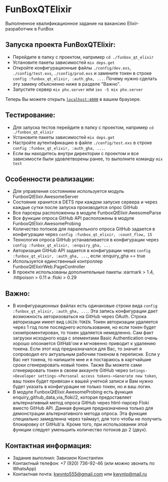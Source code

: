 # FunBoxQTElixir

Выполненное квалификационное задание на вакансию Elixir-разработчик в FunBox

## Запуска проекта FunBoxQTElixir:
  * Перейдите в папку с проектом, например `cd ./funbox_qt_elixir`
  * Установите пакеты зависимостей `mix deps.get`
  * Откройте конфигурационные файлы `./config/dev.exs`, `./config/test.exs`, `./config/prod.exs` и замените токен в строке `config :funbox_qt_elixir, :auth_gha, ...`. Почему нужно сделать эту замену объясненно ниже в разделе "Важно".
  * Запустите сервер `mix phx.server` или `iex -S mix phx.server`

Теперь Вы можете открыть [`localhost:4000`](http://localhost:4000) в вашем браузере.

## Тестирование:
  * Для запуска тестов перейдите в папку с проектом, например `cd ./funbox_qt_elixir`
  * Установите пакеты зависимостей `mix deps.get`
  * Настройте аутентификацию в файле `./config/test.exs` в строке `config :funbox_qt_elixir, :auth_gha, ...`.
  * Если вы находитесь внутри директории с проектом и все зависимости были удовлетворены ранее, то выполните команду `mix test`

## Особенности реализации:
  * Для управления состоянием используется модуль FunboxQtElixir.AwesomeServer
  * Состояние хранится в DETS при каждом запуске сервера и через каждые сутки после запуска производится опрос GitHub
  * Все парсеры расположенны в модуле FunboxQtElixir.AwesomeParse
  * Все функции опроса GitHub API расположены в модуле FunboxQtElixir.AwesomeProbing
  * Количество потоков для паралельного опроса GitHub задается в конфигурации через `config :funbox_qt_elixir, :count_flow, 15`
  * Технология опроса GitHub устанавливается в конфигурации через `config :funbox_qt_elixir, :enquiry_gha, ...`
  * Авторизация GitHub API задается в конфигурации через `config :funbox_qt_elixir, :auth_gha, ...`, если :enquiry_gha == true
  * Используется единственный контроллер FunboxQtElixirWeb.PageController
  * В проекте использованы дополнительные пакеты :earmark > 1.4, :httpoison > 0.11 и :floki > 0.29

## Важно:
  * В конфигурационных файлах есть одинаковые строки вида `config :funbox_qt_elixir, :auth_gha, ...`. Эта запись конфигурации дает возможность авторизоваться на GitHub через OAuth. Строка авторизации имеет вид `LOGIN:TOKEN`. Токен авторизации удаляется через 1 год поле последнего использования, но если токен будет скомпроментирован, то токен удаляется немедленно. Сам факт загрузки исходного кода с элементами Basic Authentication очень хорошо опознается GitHab'ом и мгновенно приводит к удалению токена. Если этот код предназначался для Вас, то значит я сопроводил его актуальным рабочим токеном в переписке. Если у Вас нет токена, то напишите мне и я постараюсь в картчайшие сроки сгенерировать новый токен. Также Вы можете сами сгенерировать токен в своем аккаунте GitHub через `Setings->Developer settings->Personal access tokens->Generate new token`, ваш токен будет привязан к вашей учетной записи и Вам нужно будет указать в конфигурации не только токен, но и ваш логин.
  * В модуле FunboxQtElixir.AwesomeProbing есть функция enquiry_github_data_via_floki/2, которая предоставляет альтернативный метод опроса GitHub через html-парсер Floki вместо GitHub API. Данная функция предназначенна только для демонстрации альтернативного метода опроса. Эта функция специально замедленна через таймаут, для того чтобы не получить блокировку от GitHub'а. Кроме того, при использовании этой функции следует уменьшить количество потоков до 2 (двух).

## Контактная информация:
  * Задание выполнил: Завизион Константин
  * Контактный телефон: +7 (920) 736-92-46 (или можно звонить по WhatsApp)
  * Контактная почта: kwynto555@gmail.com или kwynto@mail.ru
